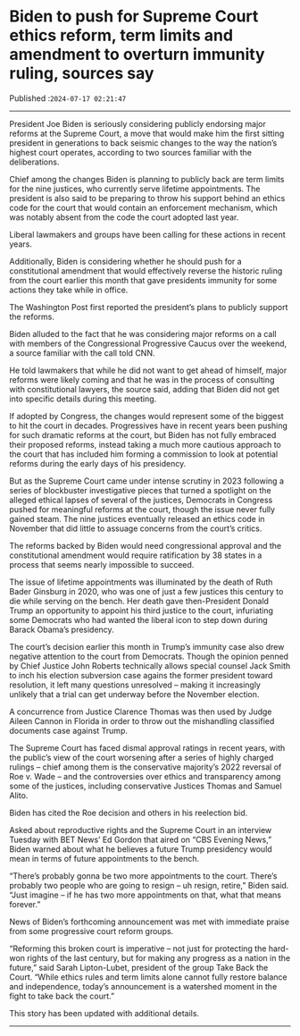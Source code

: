 # Biden to push for Supreme Court ethics reform, term limits and amendment to overturn immunity ruling, sources say

Published :`2024-07-17 02:21:47`

---

President Joe Biden is seriously considering publicly endorsing major reforms at the Supreme Court, a move that would make him the first sitting president in generations to back seismic changes to the way the nation’s highest court operates, according to two sources familiar with the deliberations.

Chief among the changes Biden is planning to publicly back are term limits for the nine justices, who currently serve lifetime appointments. The president is also said to be preparing to throw his support behind an ethics code for the court that would contain an enforcement mechanism, which was notably absent from the code the court adopted last year.

Liberal lawmakers and groups have been calling for these actions in recent years.

Additionally, Biden is considering whether he should push for a constitutional amendment that would effectively reverse the historic ruling from the court earlier this month that gave presidents immunity for some actions they take while in office.

The Washington Post first reported the president’s plans to publicly support the reforms.

Biden alluded to the fact that he was considering major reforms on a call with members of the Congressional Progressive Caucus over the weekend, a source familiar with the call told CNN.

He told lawmakers that while he did not want to get ahead of himself, major reforms were likely coming and that he was in the process of consulting with constitutional lawyers, the source said, adding that Biden did not get into specific details during this meeting.

If adopted by Congress, the changes would represent some of the biggest to hit the court in decades. Progressives have in recent years been pushing for such dramatic reforms at the court, but Biden has not fully embraced their proposed reforms, instead taking a much more cautious approach to the court that has included him forming a commission to look at potential reforms during the early days of his presidency.

But as the Supreme Court came under intense scrutiny in 2023 following a series of blockbuster investigative pieces that turned a spotlight on the alleged ethical lapses of several of the justices, Democrats in Congress pushed for meaningful reforms at the court, though the issue never fully gained steam. The nine justices eventually released an ethics code in November that did little to assuage concerns from the court’s critics.

The reforms backed by Biden would need congressional approval and the constitutional amendment would require ratification by 38 states in a process that seems nearly impossible to succeed.

The issue of lifetime appointments was illuminated by the death of Ruth Bader Ginsburg in 2020, who was one of just a few justices this century to die while serving on the bench. Her death gave then-President Donald Trump an opportunity to appoint his third justice to the court, infuriating some Democrats who had wanted the liberal icon to step down during Barack Obama’s presidency.

The court’s decision earlier this month in Trump’s immunity case also drew negative attention to the court from Democrats. Though the opinion penned by Chief Justice John Roberts technically allows special counsel Jack Smith to inch his election subversion case agains the former president toward resolution, it left many questions unresolved – making it increasingly unlikely that a trial can get underway before the November election.

A concurrence from Justice Clarence Thomas was then used by Judge Aileen Cannon in Florida in order to throw out the mishandling classified documents case against Trump.

The Supreme Court has faced dismal approval ratings in recent years, with the public’s view of the court worsening after a series of highly charged rulings – chief among them is the conservative majority’s 2022 reversal of Roe v. Wade – and the controversies over ethics and transparency among some of the justices, including conservative Justices Thomas and Samuel Alito.

Biden has cited the Roe decision and others in his reelection bid.

Asked about reproductive rights and the Supreme Court in an interview Tuesday with BET News’ Ed Gordon that aired on “CBS Evening News,” Biden warned about what he believes a future Trump presidency would mean in terms of future appointments to the bench.

“There’s probably gonna be two more appointments to the court. There’s probably two people who are going to resign – uh resign, retire,” Biden said. “Just imagine – if he has two more appointments on that, what that means forever.”

News of Biden’s forthcoming announcement was met with immediate praise from some progressive court reform groups.

“Reforming this broken court is imperative – not just for protecting the hard-won rights of the last century, but for making any progress as a nation in the future,” said Sarah Lipton-Lubet, president of the group Take Back the Court. “While ethics rules and term limits alone cannot fully restore balance and independence, today’s announcement is a watershed moment in the fight to take back the court.”

This story has been updated with additional details.

---

